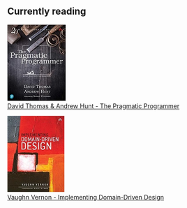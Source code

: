 ## Currently reading

![David Thomas & Andrew Hunt - The Pragmatic Programmer](/assets/img/david_thomas_andrew_hunt_-_the_pragmatic_programmer.jpg)<br>
[David Thomas & Andrew Hunt - The Pragmatic Programmer](https://pragprog.com/titles/tpp20/the-pragmatic-programmer-20th-anniversary-edition/)

![Vaughn Vernon - Implementing Domain-Driven Design](/assets/img/vaughn_vernon_-_implementing_domain_driven_design.jpg)<br>
[Vaughn Vernon - Implementing Domain-Driven Design](https://www.oreilly.com/library/view/implementing-domain-driven-design/9780133039900/)

